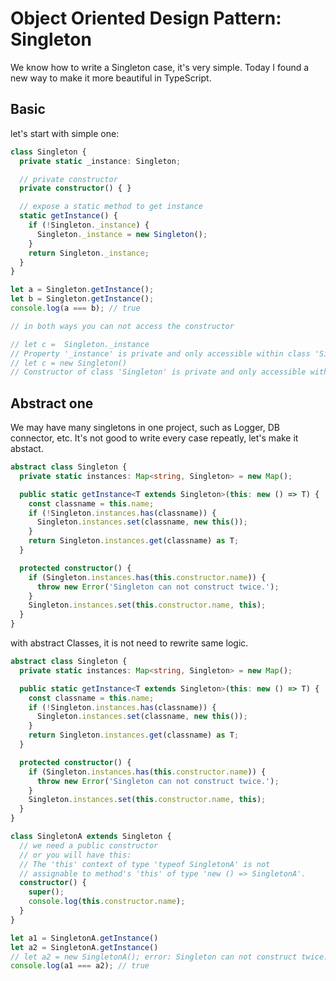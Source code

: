 # Object Oriented Design Pattern: Singleton

We know how to write a Singleton case, it's very simple. Today I found a new way to make it more beautiful in TypeScript.

## Basic

let's start with simple one:

```ts
class Singleton {
  private static _instance: Singleton;

  // private constructor
  private constructor() { }

  // expose a static method to get instance
  static getInstance() {
    if (!Singleton._instance) {
      Singleton._instance = new Singleton();
    }
    return Singleton._instance;
  }
}

let a = Singleton.getInstance();
let b = Singleton.getInstance();
console.log(a === b); // true

// in both ways you can not access the constructor

// let c =  Singleton._instance
// Property '_instance' is private and only accessible within class 'Singleton'.
// let c = new Singleton()
// Constructor of class 'Singleton' is private and only accessible within the class declaration.
```

## Abstract one

We may have many singletons in one project, such as Logger, DB connector, etc. It's not good to write every case repeatly, let's make it abstact.

```ts
abstract class Singleton {
  private static instances: Map<string, Singleton> = new Map();

  public static getInstance<T extends Singleton>(this: new () => T) {
    const classname = this.name;
    if (!Singleton.instances.has(classname)) {
      Singleton.instances.set(classname, new this());
    }
    return Singleton.instances.get(classname) as T;
  }

  protected constructor() {
    if (Singleton.instances.has(this.constructor.name)) {
      throw new Error('Singleton can not construct twice.');
    }
    Singleton.instances.set(this.constructor.name, this);
  }
}
```

with abstract Classes, it is not need to rewrite same logic.

```ts
abstract class Singleton {
  private static instances: Map<string, Singleton> = new Map();

  public static getInstance<T extends Singleton>(this: new () => T) {
    const classname = this.name;
    if (!Singleton.instances.has(classname)) {
      Singleton.instances.set(classname, new this());
    }
    return Singleton.instances.get(classname) as T;
  }

  protected constructor() {
    if (Singleton.instances.has(this.constructor.name)) {
      throw new Error('Singleton can not construct twice.');
    }
    Singleton.instances.set(this.constructor.name, this);
  }
}

class SingletonA extends Singleton {
  // we need a public constructor
  // or you will have this:
  // The 'this' context of type 'typeof SingletonA' is not 
  // assignable to method's 'this' of type 'new () => SingletonA'.
  constructor() {
    super();
    console.log(this.constructor.name);
  }
}

let a1 = SingletonA.getInstance()
let a2 = SingletonA.getInstance()
// let a2 = new SingletonA(); error: Singleton can not construct twice.
console.log(a1 === a2); // true
```
